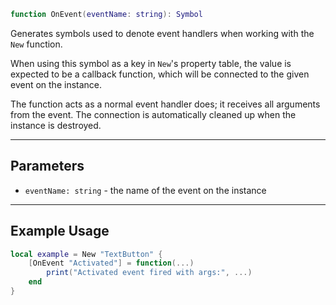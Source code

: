 ```Lua
function OnEvent(eventName: string): Symbol
```

Generates symbols used to denote event handlers when working with the `New`
function.

When using this symbol as a key in `New`'s property table, the value is expected
to be a callback function, which will be connected to the given event on the
instance.

The function acts as a normal event handler does; it receives all arguments from
the event. The connection is automatically cleaned up when the instance is
destroyed.

-----

## Parameters

- `eventName: string` - the name of the event on the instance

-----

## Example Usage

```Lua
local example = New "TextButton" {
	[OnEvent "Activated"] = function(...)
		print("Activated event fired with args:", ...)
	end
}
```